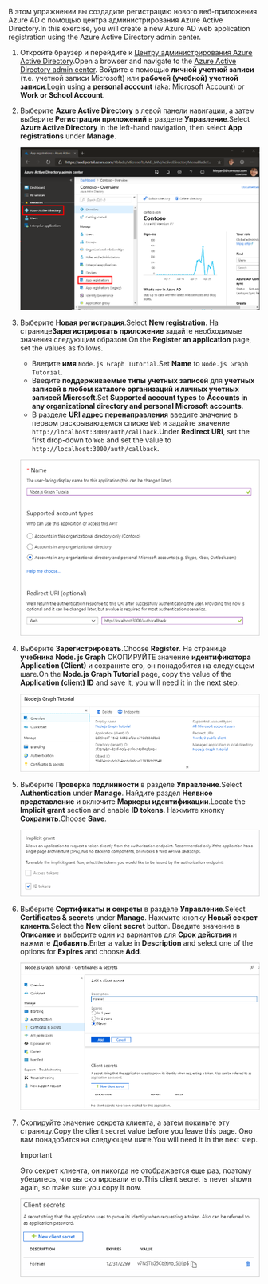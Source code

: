 <!-- markdownlint-disable MD002 MD041 -->

<span data-ttu-id="3737f-101">В этом упражнении вы создадите регистрацию нового веб-приложения Azure AD с помощью центра администрирования Azure Active Directory.</span><span class="sxs-lookup"><span data-stu-id="3737f-101">In this exercise, you will create a new Azure AD web application registration using the Azure Active Directory admin center.</span></span>

1. <span data-ttu-id="3737f-102">Откройте браузер и перейдите к [Центру администрирования Azure Active Directory](https://aad.portal.azure.com).</span><span class="sxs-lookup"><span data-stu-id="3737f-102">Open a browser and navigate to the [Azure Active Directory admin center](https://aad.portal.azure.com).</span></span> <span data-ttu-id="3737f-103">Войдите с помощью **личной учетной записи** (т.е. учетной записи Microsoft) или **рабочей (учебной) учетной записи**.</span><span class="sxs-lookup"><span data-stu-id="3737f-103">Login using a **personal account** (aka: Microsoft Account) or **Work or School Account**.</span></span>

1. <span data-ttu-id="3737f-104">Выберите **Azure Active Directory** в левой панели навигации, а затем выберите **Регистрация приложений** в разделе **Управление**.</span><span class="sxs-lookup"><span data-stu-id="3737f-104">Select **Azure Active Directory** in the left-hand navigation, then select **App registrations** under **Manage**.</span></span>

    ![<span data-ttu-id="3737f-105">Снимок экрана с регистрациями приложений</span><span class="sxs-lookup"><span data-stu-id="3737f-105">A screenshot of the App registrations</span></span> ](./images/aad-portal-app-registrations.png)

1. <span data-ttu-id="3737f-106">Выберите **Новая регистрация**.</span><span class="sxs-lookup"><span data-stu-id="3737f-106">Select **New registration**.</span></span> <span data-ttu-id="3737f-107">На странице**Зарегистрировать приложение** задайте необходимые значения следующим образом.</span><span class="sxs-lookup"><span data-stu-id="3737f-107">On the **Register an application** page, set the values as follows.</span></span>

    - <span data-ttu-id="3737f-108">Введите **имя** `Node.js Graph Tutorial`.</span><span class="sxs-lookup"><span data-stu-id="3737f-108">Set **Name** to `Node.js Graph Tutorial`.</span></span>
    - <span data-ttu-id="3737f-109">Введите **поддерживаемые типы учетных записей** для **учетных записей в любом каталоге организаций и личных учетных записей Microsoft**.</span><span class="sxs-lookup"><span data-stu-id="3737f-109">Set **Supported account types** to **Accounts in any organizational directory and personal Microsoft accounts**.</span></span>
    - <span data-ttu-id="3737f-110">В разделе **URI адрес перенаправления** введите значение в первом раскрывающемся списке `Web` и задайте значение `http://localhost:3000/auth/callback`.</span><span class="sxs-lookup"><span data-stu-id="3737f-110">Under **Redirect URI**, set the first drop-down to `Web` and set the value to `http://localhost:3000/auth/callback`.</span></span>

    ![Снимок страницы "регистрация приложения"](./images/aad-register-an-app.png)

1. <span data-ttu-id="3737f-112">Выберите **Зарегистрировать**.</span><span class="sxs-lookup"><span data-stu-id="3737f-112">Choose **Register**.</span></span> <span data-ttu-id="3737f-113">На странице **учебника Node. js Graph** СКОПИРУЙТЕ значение **идентификатора Application (Client)** и сохраните его, он понадобится на следующем шаге.</span><span class="sxs-lookup"><span data-stu-id="3737f-113">On the **Node.js Graph Tutorial** page, copy the value of the **Application (client) ID** and save it, you will need it in the next step.</span></span>

    ![Снимок экрана с ИДЕНТИФИКАТОРом приложения для новой регистрации приложения](./images/aad-application-id.png)

1. <span data-ttu-id="3737f-115">Выберите **Проверка подлинности** в разделе **Управление**.</span><span class="sxs-lookup"><span data-stu-id="3737f-115">Select **Authentication** under **Manage**.</span></span> <span data-ttu-id="3737f-116">Найдите раздел **Неявное представление** и включите **Маркеры идентификации**.</span><span class="sxs-lookup"><span data-stu-id="3737f-116">Locate the **Implicit grant** section and enable **ID tokens**.</span></span> <span data-ttu-id="3737f-117">Нажмите кнопку **Сохранить**.</span><span class="sxs-lookup"><span data-stu-id="3737f-117">Choose **Save**.</span></span>

    ![Снимок экрана с неявным разделом предоставления](./images/aad-implicit-grant.png)

1. <span data-ttu-id="3737f-119">Выберите **Сертификаты и секреты** в разделе **Управление**.</span><span class="sxs-lookup"><span data-stu-id="3737f-119">Select **Certificates & secrets** under **Manage**.</span></span> <span data-ttu-id="3737f-120">Нажмите кнопку **Новый секрет клиента**.</span><span class="sxs-lookup"><span data-stu-id="3737f-120">Select the **New client secret** button.</span></span> <span data-ttu-id="3737f-121">Введите значение в **Описание** и выберите один из вариантов для **Срок действия** и нажмите **Добавить**.</span><span class="sxs-lookup"><span data-stu-id="3737f-121">Enter a value in **Description** and select one of the options for **Expires** and choose **Add**.</span></span>

    ![Снимок экрана: диалоговое окно добавления секрета клиента](./images/aad-new-client-secret.png)

1. <span data-ttu-id="3737f-123">Скопируйте значение секрета клиента, а затем покиньте эту страницу.</span><span class="sxs-lookup"><span data-stu-id="3737f-123">Copy the client secret value before you leave this page.</span></span> <span data-ttu-id="3737f-124">Оно вам понадобится на следующем шаге.</span><span class="sxs-lookup"><span data-stu-id="3737f-124">You will need it in the next step.</span></span>

    > [!IMPORTANT]
    > <span data-ttu-id="3737f-125">Это секрет клиента, он никогда не отображается еще раз, поэтому убедитесь, что вы скопировали его.</span><span class="sxs-lookup"><span data-stu-id="3737f-125">This client secret is never shown again, so make sure you copy it now.</span></span>

    ![Снимок экрана с недавно добавленным секретом клиента](./images/aad-copy-client-secret.png)